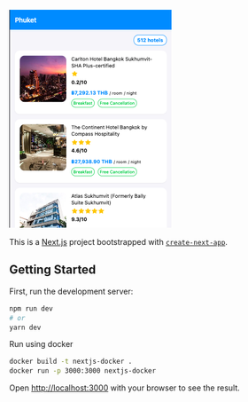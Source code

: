 ![alt text](https://github.com/titeller/digitalvalley-hotellist/blob/main/public/images/preview.png)

This is a [Next.js](https://nextjs.org/) project bootstrapped with [`create-next-app`](https://github.com/vercel/next.js/tree/canary/packages/create-next-app).

## Getting Started

First, run the development server:

```bash
npm run dev
# or
yarn dev
```

Run using docker
```bash
docker build -t nextjs-docker .
docker run -p 3000:3000 nextjs-docker
```

Open [http://localhost:3000](http://localhost:3000) with your browser to see the result.

